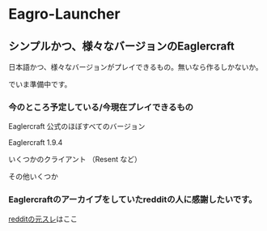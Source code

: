 # Eagro-Launcher

## シンプルかつ、様々なバージョンのEaglercraft

日本語かつ、様々なバージョンがプレイできるもの。無いなら作るしかないか。

でいま準備中です。

### 今のところ予定している/今現在プレイできるもの

Eaglercraft 公式のほぼすべてのバージョン

Eaglercraft 1.9.4

いくつかのクライアント （Resent など）

その他いくつか

### Eaglercraftのアーカイブをしていたredditの人に感謝したいです。
[redditの元スレ](https://www.reddit.com/r/eaglercraft/comments/1btl7w9/the_ultimate_eaglercraft_archive/)はここ
